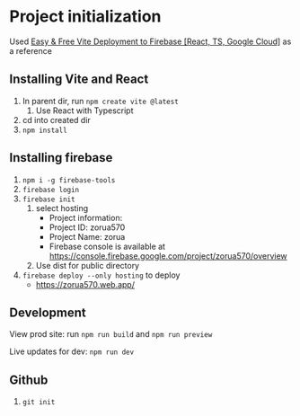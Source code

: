# Project initialization

Used [Easy & Free Vite Deployment to Firebase [React, TS, Google Cloud]](https://www.youtube.com/watch?v=1MlVEWX8q8c) as a reference

## Installing Vite and React

1. In parent dir, run `npm create vite @latest`
   1. Use React with Typescript
2. cd into created dir
3. `npm install`

## Installing firebase

1. `npm i -g firebase-tools`
2. `firebase login`
3. `firebase init`
   1. select hosting
      - Project information:
      - Project ID: zorua570
      - Project Name: zorua
      - Firebase console is available at https://console.firebase.google.com/project/zorua570/overview
   2. Use dist for public directory
4. `firebase deploy --only hosting` to deploy
   - https://zorua570.web.app/

## Development

View prod site: run `npm run build` and `npm run preview`

Live updates for dev: `npm run dev`

## Github

1. `git init`
